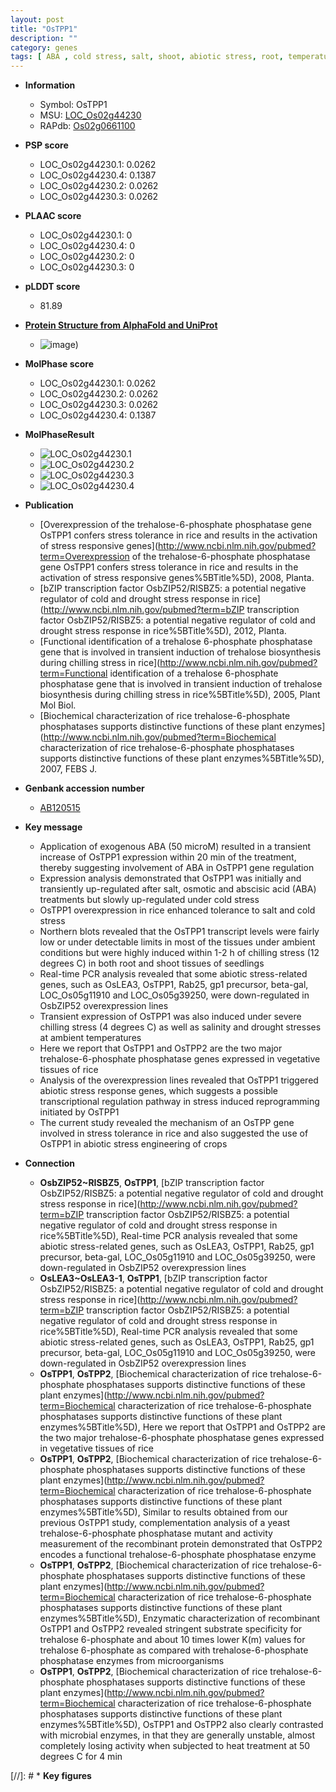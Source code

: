```yaml
---
layout: post
title: "OsTPP1"
description: ""
category: genes
tags: [ ABA , cold stress, salt, shoot, abiotic stress, root, temperature, vegetative, chilling, salinity, seedling, drought]
---
```


* **Information**  
    + Symbol: OsTPP1  
    + MSU: [LOC_Os02g44230](http://rice.plantbiology.msu.edu/cgi-bin/ORF_infopage.cgi?orf=LOC_Os02g44230)  
    + RAPdb: [Os02g0661100](http://rapdb.dna.affrc.go.jp/viewer/gbrowse_details/irgsp1?name=Os02g0661100)  

* **PSP score**  
    + LOC_Os02g44230.1: 0.0262 
    + LOC_Os02g44230.4: 0.1387 
    + LOC_Os02g44230.2: 0.0262 
    + LOC_Os02g44230.3: 0.0262 

* **PLAAC score**  
    + LOC_Os02g44230.1: 0 
    + LOC_Os02g44230.4: 0 
    + LOC_Os02g44230.2: 0 
    + LOC_Os02g44230.3: 0 

* **pLDDT score**
    + 81.89

* **[Protein Structure from AlphaFold and UniProt](https://www.uniprot.org/uniprotkb/Q75WV3/entry#structure)**
    + ![image](https://ricepsp.github.io/images/Q7/AF-Q75WV3-F1.png))

* **MolPhase score**
    + LOC_Os02g44230.1: 0.0262
    + LOC_Os02g44230.2: 0.0262
    + LOC_Os02g44230.3: 0.0262
    + LOC_Os02g44230.4: 0.1387

* **MolPhaseResult**
    + ![LOC_Os02g44230.1](https://ricepsp.github.io/pictures/LOC_Os02g/LOC_Os02g44230.1.png)
    + ![LOC_Os02g44230.2](https://ricepsp.github.io/pictures/LOC_Os02g/LOC_Os02g44230.2.png)
    + ![LOC_Os02g44230.3](https://ricepsp.github.io/pictures/LOC_Os02g/LOC_Os02g44230.3.png)
    + ![LOC_Os02g44230.4](https://ricepsp.github.io/pictures/LOC_Os02g/LOC_Os02g44230.4.png)

* **Publication**  
    + [Overexpression of the trehalose-6-phosphate phosphatase gene OsTPP1 confers stress tolerance in rice and results in the activation of stress responsive genes](http://www.ncbi.nlm.nih.gov/pubmed?term=Overexpression of the trehalose-6-phosphate phosphatase gene OsTPP1 confers stress tolerance in rice and results in the activation of stress responsive genes%5BTitle%5D), 2008, Planta.
    + [bZIP transcription factor OsbZIP52/RISBZ5: a potential negative regulator of cold and drought stress response in rice](http://www.ncbi.nlm.nih.gov/pubmed?term=bZIP transcription factor OsbZIP52/RISBZ5: a potential negative regulator of cold and drought stress response in rice%5BTitle%5D), 2012, Planta.
    + [Functional identification of a trehalose 6-phosphate phosphatase gene that is involved in transient induction of trehalose biosynthesis during chilling stress in rice](http://www.ncbi.nlm.nih.gov/pubmed?term=Functional identification of a trehalose 6-phosphate phosphatase gene that is involved in transient induction of trehalose biosynthesis during chilling stress in rice%5BTitle%5D), 2005, Plant Mol Biol.
    + [Biochemical characterization of rice trehalose-6-phosphate phosphatases supports distinctive functions of these plant enzymes](http://www.ncbi.nlm.nih.gov/pubmed?term=Biochemical characterization of rice trehalose-6-phosphate phosphatases supports distinctive functions of these plant enzymes%5BTitle%5D), 2007, FEBS J.

* **Genbank accession number**  
    + [AB120515](http://www.ncbi.nlm.nih.gov/nuccore/AB120515)

* **Key message**  
    + Application of exogenous ABA (50 microM) resulted in a transient increase of OsTPP1 expression within 20 min of the treatment, thereby suggesting involvement of ABA in OsTPP1 gene regulation
    + Expression analysis demonstrated that OsTPP1 was initially and transiently up-regulated after salt, osmotic and abscisic acid (ABA) treatments but slowly up-regulated under cold stress
    + OsTPP1 overexpression in rice enhanced tolerance to salt and cold stress
    + Northern blots revealed that the OsTPP1 transcript levels were fairly low or under detectable limits in most of the tissues under ambient conditions but were highly induced within 1-2 h of chilling stress (12 degrees C) in both root and shoot tissues of seedlings
    + Real-time PCR analysis revealed that some abiotic stress-related genes, such as OsLEA3, OsTPP1, Rab25, gp1 precursor, beta-gal, LOC_Os05g11910 and LOC_Os05g39250, were down-regulated in OsbZIP52 overexpression lines
    + Transient expression of OsTPP1 was also induced under severe chilling stress (4 degrees C) as well as salinity and drought stresses at ambient temperatures
    + Here we report that OsTPP1 and OsTPP2 are the two major trehalose-6-phosphate phosphatase genes expressed in vegetative tissues of rice
    + Analysis of the overexpression lines revealed that OsTPP1 triggered abiotic stress response genes, which suggests a possible transcriptional regulation pathway in stress induced reprogramming initiated by OsTPP1
    + The current study revealed the mechanism of an OsTPP gene involved in stress tolerance in rice and also suggested the use of OsTPP1 in abiotic stress engineering of crops

* **Connection**  
    + __OsbZIP52~RISBZ5__, __OsTPP1__, [bZIP transcription factor OsbZIP52/RISBZ5: a potential negative regulator of cold and drought stress response in rice](http://www.ncbi.nlm.nih.gov/pubmed?term=bZIP transcription factor OsbZIP52/RISBZ5: a potential negative regulator of cold and drought stress response in rice%5BTitle%5D), Real-time PCR analysis revealed that some abiotic stress-related genes, such as OsLEA3, OsTPP1, Rab25, gp1 precursor, beta-gal, LOC_Os05g11910 and LOC_Os05g39250, were down-regulated in OsbZIP52 overexpression lines
    + __OsLEA3~OsLEA3-1__, __OsTPP1__, [bZIP transcription factor OsbZIP52/RISBZ5: a potential negative regulator of cold and drought stress response in rice](http://www.ncbi.nlm.nih.gov/pubmed?term=bZIP transcription factor OsbZIP52/RISBZ5: a potential negative regulator of cold and drought stress response in rice%5BTitle%5D), Real-time PCR analysis revealed that some abiotic stress-related genes, such as OsLEA3, OsTPP1, Rab25, gp1 precursor, beta-gal, LOC_Os05g11910 and LOC_Os05g39250, were down-regulated in OsbZIP52 overexpression lines
    + __OsTPP1__, __OsTPP2__, [Biochemical characterization of rice trehalose-6-phosphate phosphatases supports distinctive functions of these plant enzymes](http://www.ncbi.nlm.nih.gov/pubmed?term=Biochemical characterization of rice trehalose-6-phosphate phosphatases supports distinctive functions of these plant enzymes%5BTitle%5D), Here we report that OsTPP1 and OsTPP2 are the two major trehalose-6-phosphate phosphatase genes expressed in vegetative tissues of rice
    + __OsTPP1__, __OsTPP2__, [Biochemical characterization of rice trehalose-6-phosphate phosphatases supports distinctive functions of these plant enzymes](http://www.ncbi.nlm.nih.gov/pubmed?term=Biochemical characterization of rice trehalose-6-phosphate phosphatases supports distinctive functions of these plant enzymes%5BTitle%5D), Similar to results obtained from our previous OsTPP1 study, complementation analysis of a yeast trehalose-6-phosphate phosphatase mutant and activity measurement of the recombinant protein demonstrated that OsTPP2 encodes a functional trehalose-6-phosphate phosphatase enzyme
    + __OsTPP1__, __OsTPP2__, [Biochemical characterization of rice trehalose-6-phosphate phosphatases supports distinctive functions of these plant enzymes](http://www.ncbi.nlm.nih.gov/pubmed?term=Biochemical characterization of rice trehalose-6-phosphate phosphatases supports distinctive functions of these plant enzymes%5BTitle%5D), Enzymatic characterization of recombinant OsTPP1 and OsTPP2 revealed stringent substrate specificity for trehalose 6-phosphate and about 10 times lower K(m) values for trehalose 6-phosphate as compared with trehalose-6-phosphate phosphatase enzymes from microorganisms
    + __OsTPP1__, __OsTPP2__, [Biochemical characterization of rice trehalose-6-phosphate phosphatases supports distinctive functions of these plant enzymes](http://www.ncbi.nlm.nih.gov/pubmed?term=Biochemical characterization of rice trehalose-6-phosphate phosphatases supports distinctive functions of these plant enzymes%5BTitle%5D), OsTPP1 and OsTPP2 also clearly contrasted with microbial enzymes, in that they are generally unstable, almost completely losing activity when subjected to heat treatment at 50 degrees C for 4 min

[//]: # * **Key figures**  


